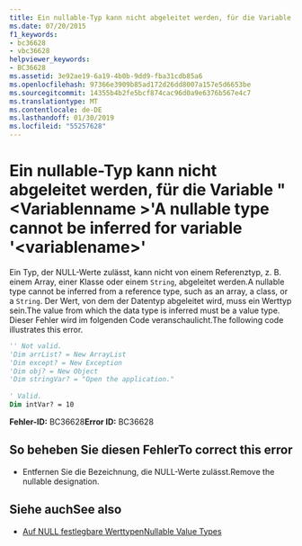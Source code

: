 ```yaml
---
title: Ein nullable-Typ kann nicht abgeleitet werden, für die Variable "<variablename>"
ms.date: 07/20/2015
f1_keywords:
- bc36628
- vbc36628
helpviewer_keywords:
- BC36628
ms.assetid: 3e92ae19-6a19-4b0b-9dd9-fba31cdb85a6
ms.openlocfilehash: 97366e3909b85ad172d26dd8007a157e5d6653be
ms.sourcegitcommit: 14355b4b2fe5bcf874cac96d0a9e6376b567e4c7
ms.translationtype: MT
ms.contentlocale: de-DE
ms.lasthandoff: 01/30/2019
ms.locfileid: "55257628"
---
```

# <a name="a-nullable-type-cannot-be-inferred-for-variable-variablename"></a><span data-ttu-id="4d031-102">Ein nullable-Typ kann nicht abgeleitet werden, für die Variable "\<Variablenname >'</span><span class="sxs-lookup"><span data-stu-id="4d031-102">A nullable type cannot be inferred for variable '\<variablename>'</span></span>
<span data-ttu-id="4d031-103">Ein Typ, der NULL-Werte zulässt, kann nicht von einem Referenztyp, z. B. einem Array, einer Klasse oder einem `String`, abgeleitet werden.</span><span class="sxs-lookup"><span data-stu-id="4d031-103">A nullable type cannot be inferred from a reference type, such as an array, a class, or a `String`.</span></span> <span data-ttu-id="4d031-104">Der Wert, von dem der Datentyp abgeleitet wird, muss ein Werttyp sein.</span><span class="sxs-lookup"><span data-stu-id="4d031-104">The value from which the data type is inferred must be a value type.</span></span> <span data-ttu-id="4d031-105">Dieser Fehler wird im folgenden Code veranschaulicht.</span><span class="sxs-lookup"><span data-stu-id="4d031-105">The following code illustrates this error.</span></span>  
  
```vb  
'' Not valid.   
'Dim arrList? = New ArrayList  
'Dim except? = New Exception  
'Dim obj? = New Object  
'Dim stringVar? = "Open the application."  
  
' Valid.  
Dim intVar? = 10  
```  
  
 <span data-ttu-id="4d031-106">**Fehler-ID:** BC36628</span><span class="sxs-lookup"><span data-stu-id="4d031-106">**Error ID:** BC36628</span></span>  
  
## <a name="to-correct-this-error"></a><span data-ttu-id="4d031-107">So beheben Sie diesen Fehler</span><span class="sxs-lookup"><span data-stu-id="4d031-107">To correct this error</span></span>  
  
-   <span data-ttu-id="4d031-108">Entfernen Sie die Bezeichnung, die NULL-Werte zulässt.</span><span class="sxs-lookup"><span data-stu-id="4d031-108">Remove the nullable designation.</span></span>  
  
## <a name="see-also"></a><span data-ttu-id="4d031-109">Siehe auch</span><span class="sxs-lookup"><span data-stu-id="4d031-109">See also</span></span>
- [<span data-ttu-id="4d031-110">Auf NULL festlegbare Werttypen</span><span class="sxs-lookup"><span data-stu-id="4d031-110">Nullable Value Types</span></span>](../../visual-basic/programming-guide/language-features/data-types/nullable-value-types.md)
